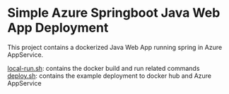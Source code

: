 # Simple Azure Springboot Java Web App Deployment
This project contains a dockerized Java Web App running spring in Azure AppService.

[local-run.sh](./local-run.sh): contains the docker build and run related commands
[deploy.sh](./deploy.sh): contains the example deployment to docker hub and Azure AppService
